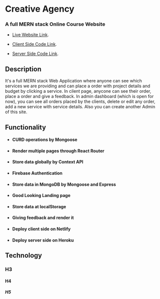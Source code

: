 
# Creative Agency
### A full MERN stack Online Course Website

* [Live Website Link](https://creative-agency-75c66.web.app/).

* [Client Side Code Link](https://github.com/sajib581/creative-agency-client).

* [Server Side Code Link](https://github.com/sajib581/creative-agenct-server).

## Description
It's a full MERN stack Web Application where anyone can see which services we are providing and can place a order with project details and budget by clicking a service. In cilent page, anycone can see their order, place a order and give a feedback. In admin dashboard (which is open for now), you can see all orders placed by the clients, delete or edit any order, add a new service with service details. Also you can create another Admin of this site.

## Functionality
* #### CURD operations by Mongoose
* #### Render multiple pages through React Router
* #### Store data globally by Context API
* #### Firebase Authentication
* #### Store data in MongoDB by Mongoose and Express
* #### Good Looking Landing page
* #### Store data at localStorage
* #### Giving feedback and render it
* #### Deploy client side on Netlify
* #### Deploy server side on Heroku

## Technology

### H3
#### H4
##### H5


